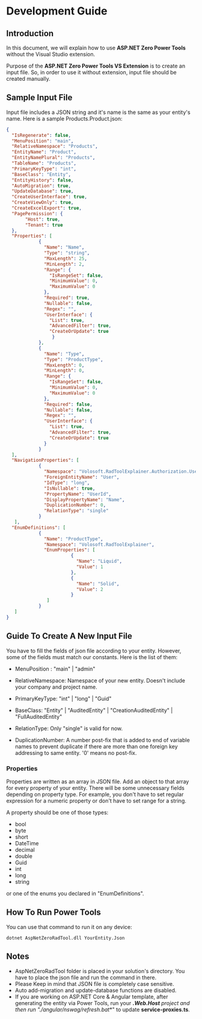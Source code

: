 # Development Guide

## Introduction

 In this document, we will explain how to use **ASP.NET Zero Power Tools** without the Visual Studio extension.

 Purpose of the **ASP.NET Zero Power Tools VS Extension** is to create an input file. So, in order to use it without extension, input file should be created manually. 

## Sample Input File

 Input file includes a JSON string and it's name is the same as your entity's name. Here is a sample Products.Product.json:

```json
{
  "IsRegenerate": false,
  "MenuPosition": "main",
  "RelativeNamespace": "Products",
  "EntityName": "Product",
  "EntityNamePlural": "Products",
  "TableName": "Products",
  "PrimaryKeyType": "int",
  "BaseClass": "Entity",
  "EntityHistory": false,
  "AutoMigration": true,
  "UpdateDatabase": true,
  "CreateUserInterface": true,
  "CreateViewOnly": true,
  "CreateExcelExport": true,
  "PagePermission": {
       "Host": true,
       "Tenant": true
  },
  "Properties": [
            {
              "Name": "Name",
              "Type": "string",
              "MaxLength": 25,
              "MinLength": 2,
              "Range": {
                "IsRangeSet": false,
                "MinimumValue": 0,
                "MaximumValue": 0
              },
              "Required": true,
              "Nullable": false,
              "Regex": "",
              "UserInterface": {
                "List": true,
                "AdvancedFilter": true,
                "CreateOrUpdate": true
                 }
            },
            {
              "Name": "Type",
              "Type": "ProductType",
              "MaxLength": 0,
              "MinLength": 0,
              "Range": {
                "IsRangeSet": false,
                "MinimumValue": 0,
                "MaximumValue": 0
              },
              "Required": false,
              "Nullable": false,
              "Regex": "",
              "UserInterface": {
                "List": true,
                "AdvancedFilter": true,
                "CreateOrUpdate": true
              }
            }
  ],
  "NavigationProperties": [
			{
              "Namespace": "Volosoft.RadToolExplainer.Authorization.Users",
              "ForeignEntityName": "User",
              "IdType": "long",
              "IsNullable": true,
              "PropertyName": "UserId",
              "DisplayPropertyName": "Name",
              "DuplicationNumber": 0,
              "RelationType": "single"
            }
   ],
  "EnumDefinitions": [
            {
              "Name": "ProductType",
              "Namespace": "Volosoft.RadToolExplainer",
              "EnumProperties": [
                        {
                          "Name": "Liquid",
                          "Value": 1
                        },
                        {
                          "Name": "Solid",
                          "Value": 2
                        }
               ]
            }
   ]
}
```

## Guide To Create A New Input File

You have to fill the fields of json file according to your entity. However, some of the fields must match our constants. Here is the list of them:

- MenuPosition : "main" | "admin"
  
- RelativeNamespace: Namespace of your new entity. Doesn't include your company and project name.
  
- PrimaryKeyType: "int" | "long" | "Guid"
  
- BaseClass: "Entity" | "AuditedEntity" | "CreationAuditedEntity" | "FullAuditedEntity"
  
- RelationType: Only "single" is valid for now.
  
- DuplicationNumber: A number post-fix that is added to end of variable names to prevent duplicate if there are more than one foreign key addressing to same entity. '0' means no post-fix.  


### Properties

 Properties are written as an array in JSON file. Add an object to that array for every property of your entity. There will be some unnecessary fields depending on property type. For example, you don't have to set regular expression for a numeric property or don't have to set range for a string. 

A property should be one of those types:

 - bool
 - byte
 - short 
 - DateTime
 - decimal
 - double
 - Guid
 - int
 - long
 - string

 or one of the enums you declared in "EnumDefinitions".

## How To Run Power Tools

You can use that command to run it on any device:

    dotnet AspNetZeroRadTool.dll YourEntity.Json

## Notes

 - AspNetZeroRadTool folder is placed in your solution's directory. You have to place the json file and run the command in there.
 - Please Keep in mind that JSON file is completely case sensitive. 
 - Auto add-migration and update-database functions are disabled.
 - If you are working on ASP.NET Core & Angular template, after generating the entity via Power Tools, run your ***.Web.Host** project and then run "**./angular/nswag/refresh.bat**" to update **service-proxies.ts**.